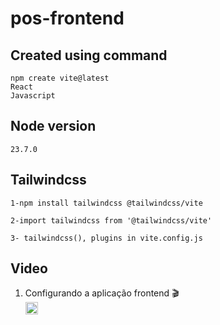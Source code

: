 # pos-frontend

## Created using command
```
npm create vite@latest
React
Javascript
```

## Node version
```
23.7.0
```

## Tailwindcss
```
1-npm install tailwindcss @tailwindcss/vite

2-import tailwindcss from '@tailwindcss/vite'

3- tailwindcss(), plugins in vite.config.js
```

## Video
1. Configurando a aplicação frontend :clapper:\
<a href="https://www.youtube.com/watch?v=_wmIHApovP4&list=WL&index=1&t=854s"><img src="https://img.shields.io/badge/YouTube-FF0000?style=for-the-badge&logo=youtube&logoColor=white" height="20px"/></a>